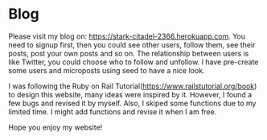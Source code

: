 # Blog
Please visit my blog on: https://stark-citadel-2366.herokuapp.com. You need to signup first, then you could see other users, follow them, see their posts, post your own posts and so on. The relationship between users is like Twitter, you could choose who to follow and unfollow. I have pre-create some users and microposts using seed to have a nice look.

I was following the Ruby on Rail Tutorial(https://www.railstutorial.org/book) to design this website, many ideas were inspired by it. However, I found a few bugs and revised it by myself. Also, I skiped some functions due to my limited time. I might add functions and revise it when I am free.

Hope you enjoy my website!
